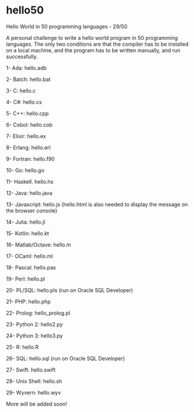 # hello50
Hello World in 50 programming languages - 29/50

A personal challenge to write a hello world program in 50 programming languages. The only two conditions are that the compiler has to be installed on a local machine, and the program has to be written manually, and run successfully.

1- Ada: hello.adb

2- Batch: hello.bat

3- C: hello.c

4- C#: hello.cs

5- C++: hello.cpp

6- Cobol: hello.cob

7- Elixir: hello.ex

8- Erlang: hello.erl

9- Fortran: hello.f90

10- Go: hello.go

11- Haskell. hello.hs

12- Java: hello.java

13- Javascript: hello.js (hello.html is also needed to display the message on the browser console)

14- Julia: hello.jl

15- Kotlin: hello.kt

16- Matlab/Octave: hello.m

17- OCaml: hello.ml

18- Pascal: hello.pas

19- Perl: hello.pl

20- PL/SQL: hello.pls (run on Oracle SQL Developer)

21- PHP: hello.php

22- Prolog: hello_prolog.pl

23- Python 2: hello2.py

24- Python 3: hello3.py

25- R: hello.R

26- SQL: hello.sql (run on Oracle SQL Developer)

27- Swift: hello.swift

28- Unix Shell: hello.sh

29- Wyvern: hello.wyv

More will be added soon!
